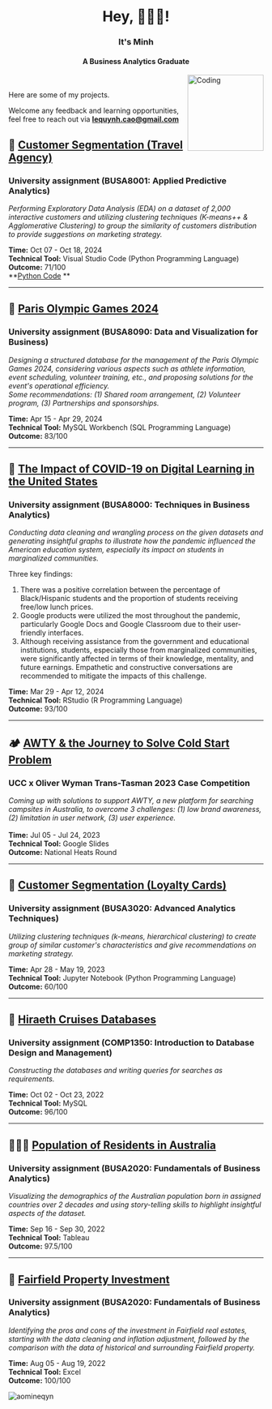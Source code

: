 <h1 align="center">Hey, 🙋🏻‍♀️! </h1> 
<h3 align="center">It's Minh </h3> </p> <h4 align="center"> A Business Analytics Graduate </h4>
<img align="right" alt="Coding" width="150" src="https://media.tenor.com/_mYZWyrW3AUAAAAj/peach-goma-pc-night-keyboard-smashing.gif">

<br />

Here are some of my projects. </p>
Welcome any feedback and learning opportunities, feel free to reach out via **lequynh.cao@gmail.com**

## 🛒 [Customer Segmentation (Travel Agency)](https://drive.google.com/file/d/1rWBKDNjvI7k2WJ9NrDWayJzeWmouXNov/view?usp=drive_link)  
### University assignment (BUSA8001: Applied Predictive Analytics)
*Performing Exploratory Data Analysis (EDA) on a dataset of 2,000 interactive customers and utilizing clustering techniques (K-means++ & Agglomerative Clustering) to group the similarity of customers distribution to provide suggestions on marketing strategy.*  

**Time:** Oct 07 - Oct 18, 2024  
**Technical Tool:** Visual Studio Code (Python Programming Language)  
**Outcome:** 71/100  
**[Python Code](https://github.com/aomineqyn/Ms-BA/blob/main/Customer%20Segmentation%20(Travel%20Agency).ipynb) **

---

## 🏅 [Paris Olympic Games 2024](https://drive.google.com/file/d/1AX2JQipp0U-0BlMK2SjkfPG64-t18KS2/view?usp=sharing)
### University assignment (BUSA8090: Data and Visualization for Business)
*Designing a structured database for the management of the Paris Olympic Games 2024, considering various aspects such as athlete information, event scheduling, volunteer training, etc., and proposing solutions for the event's operational efficiency.  
Some recommendations: (1) Shared room arrangement, (2) Volunteer program, (3) Partnerships and sponsorships.*

**Time:** Apr 15 - Apr 29, 2024  
**Technical Tool:** MySQL Workbench (SQL Programming Language)  
**Outcome:** 83/100

---

## 🔢 [The Impact of COVID-19 on Digital Learning in the United States](https://drive.google.com/file/d/1wbPa_Ajaq8DjMxnVObjbBtW5tMNVg3pV/view?usp=drive_link)
### University assignment (BUSA8000: Techniques in Business Analytics)
*Conducting data cleaning and wrangling process on the given datasets and generating insightful graphs to illustrate how the pandemic influenced the American education system, especially its impact on students in marginalized communities.*  
  
Three key findings:  
1. There was a positive correlation between the percentage of Black/Hispanic students and the proportion of students receiving free/low lunch prices.
2.  Google products were utilized the most throughout the pandemic, particularly Google Docs and Google Classroom due to their user-friendly interfaces.
3.  Although receiving assistance from the government and educational institutions, students, especially those from marginalized communities, were significantly affected in terms of their knowledge, mentality, and future earnings. Empathetic and constructive conversations are recommended to mitigate the impacts of this challenge.  

**Time:** Mar 29 - Apr 12, 2024  
**Technical Tool:** RStudio (R Programming Language)  
**Outcome:** 93/100

---

## 🏕️ [AWTY & the Journey to Solve Cold Start Problem](https://drive.google.com/file/d/10e1ToO8n-BB1RzOJLXtSthXj_EgYGBso/view?usp=drive_link)
### UCC x Oliver Wyman Trans-Tasman 2023 Case Competition
*Coming up with solutions to support AWTY, a new platform for searching campsites in Australia, to overcome 3 challenges: (1) low brand awareness, (2) limitation in user network, (3) user experience.*   
<br />
**Time:** Jul 05 - Jul 24, 2023  
**Technical Tool:** Google Slides  
**Outcome:** National Heats Round  

---

## 🛒 [Customer Segmentation (Loyalty Cards)](https://drive.google.com/file/d/1U4xiU2TOh0yGxCkqu-4ak8yjHKI5z_T5/view?usp=sharing) 
### University assignment (BUSA3020: Advanced Analytics Techniques)
*Utilizing clustering techniques (k-means, hierarchical clustering) to create group of similar customer's characteristics and give recommendations on marketing strategy.*  

**Time:** Apr 28 - May 19, 2023  
**Technical Tool:** Jupyter Notebook (Python Programming Language)  
**Outcome:** 60/100  

---

## 🚢 [Hiraeth Cruises Databases](https://github.com/aomineqyn/BComm-BA/blob/6b750ad4763cefd9d3b7229cbf8168ac74f01a74/SQL.sql)
### University assignment (COMP1350: Introduction to Database Design and Management)
*Constructing the databases and writing queries for searches as requirements.*  

**Time:** Oct 02 - Oct 23, 2022  
**Technical Tool:** MySQL  
**Outcome:** 96/100  

---

## 🧑‍🤝‍🧑 [Population of Residents in Australia](https://public.tableau.com/views/BUSA2020_MinhLeQuynhCao_AssignmentTwo_DataVisualization/DashboardThePopulationofResidentsinAustralia1996-2016_?:language=en-US&:display_count=n&:origin=viz_share_link)
### University assignment (BUSA2020: Fundamentals of Business Analytics)
*Visualizing the demographics of the Australian population born in assigned countries over 2 decades and using story-telling skills to highlight insightful aspects of the dataset.*  

**Time:** Sep 16 - Sep 30, 2022  
**Technical Tool:** Tableau  
**Outcome:** 97.5/100  

---

## 🏡 [Fairfield Property Investment](https://1drv.ms/x/s!ArMe2BBR2L3YrTRxQnKrukAQy7vM?e=Dx12y5)
### University assignment (BUSA2020: Fundamentals of Business Analytics)
*Identifying the pros and cons of the investment in Fairfield real estates, starting with the data cleaning and inflation adjustment, followed by the comparison with the data of historical and surrounding Fairfield property.*  

**Time:** Aug 05 - Aug 19, 2022  
**Technical Tool:** Excel  
**Outcome:** 100/100  

<p align="left"> <img src="https://komarev.com/ghpvc/?username=aomineqyn&label=Profile%20views&color=0e75b6&style=flat" alt="aomineqyn" /> </p>
